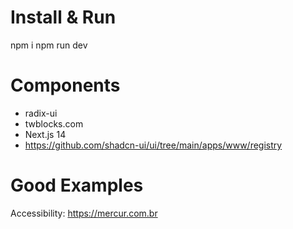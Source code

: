 # Install & Run

npm i
npm run dev

# Components

- radix-ui
- twblocks.com
- Next.js 14
- https://github.com/shadcn-ui/ui/tree/main/apps/www/registry

# Good Examples

Accessibility: https://mercur.com.br
 